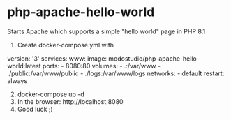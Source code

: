 # php-apache-hello-world
Starts Apache which supports a simple "hello world" page in PHP 8.1 

1. Create docker-compose.yml with

version: '3'
services:
    www:
        image: modostudio/php-apache-hello-world:latest
        ports: 
            - 8080:80
        volumes:
            - .:/var/www
            - ./public:/var/www/public
            - ./logs:/var/www/logs
        networks:
            - default
        restart: always

2. docker-compose up -d
3. In the browser: http://localhost:8080
4. Good luck ;)
